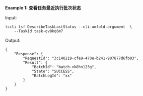 **Example 1: 查看任务最近执行批次状态**



Input: 

```
tccli tsf DescribeTaskLastStatus --cli-unfold-argument  \
    --TaskId task-qv8kq6m7
```

Output: 
```
{
    "Response": {
        "RequestId": "3c140219-cfe9-470e-b241-907877d6fb03",
        "Result": {
            "BatchId": "batch-vk8hn123g",
            "State": "SUCCESS",
            "BatchLogId": "xx"
        }
    }
}
```

